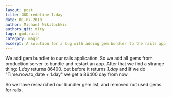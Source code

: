 ```yaml
---
layout: post
title: GOD redefine 1.day
date: 01-07-2010
author: Michael Nikitochkin
authors_git: miry
tags: god,rails
category: magic
excerpt: A solution for a bug with adding gem bundler to the rails application. 
---
```


We add gem bundler to our rails application. So we add all gems from production server to bundle and restart an app. After that we find a strange thing: *1.day* returns 86400. but before it returns *1.day* and if we do "Time.now.to_date + 1.day" we get a 86400 day from now.

So we have researched our bundler gem list, and removed not used gems for rails.

